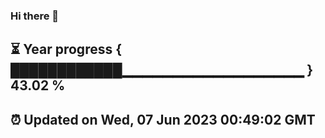 ### Hi there 👋
⏳ Year progress { ████████████▁▁▁▁▁▁▁▁▁▁▁▁▁▁▁▁▁▁ } 43.02 %
---
⏰ Updated on Wed, 07 Jun 2023 00:49:02 GMT
---
